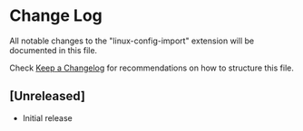 # Change Log

All notable changes to the "linux-config-import" extension will be documented in this file.

Check [Keep a Changelog](http://keepachangelog.com/) for recommendations on how to structure this file.

## [Unreleased]

- Initial release